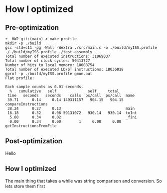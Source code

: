 # How I optimized

## Pre-optimization

```
➜  HW2 git:(main) ✗ make profile
mkdir -p ./build
gcc -std=c11 -pg -Wall -Wextra ./src/main.c -o ./build/myISS.profile
././build/myISS.profile ./test.assembly
Total number of executed instructions: 31069037
Total number of clock cycles: 50413727
Number of hits to local memory: 18008754
Total number of executed LD/ST instructions: 18036018
gprof -p ./build/myISS.profile gmon.out
Flat profile:

Each sample counts as 0.01 seconds.
  %   cumulative   self              self     total
 time   seconds   seconds    calls  ps/call  ps/call  name
 39.71      0.14     0.14 149311157   904.15   904.15  compareInstructions
 38.24      0.27     0.13                             main
 16.18      0.32     0.06 59131072   930.14   930.14  toInt
  5.88      0.34     0.02                             _fini
  0.00      0.34     0.00        1     0.00     0.00  getInstructionsFromFile

```

## Post-optimization

Hello

## How I optimized

The main thing that takes a while was string comparison and conversion. So lets store them first
